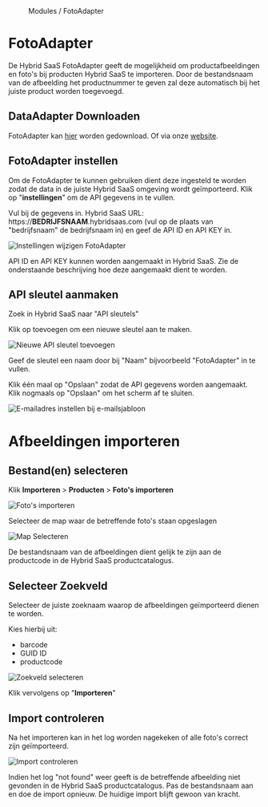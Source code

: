 <properties>
	<page>
		<title>FotoAdapter instellen</title>
	</page>
	<menu>
		<position>Modules / FotoAdapter </position> 
		<title>FotoAdapter instellen</title>
	</menu>
</properties>

# FotoAdapter #

De Hybrid SaaS FotoAdapter geeft de mogelijkheid om productafbeeldingen en foto's bij producten Hybrid SaaS te importeren. Door de bestandsnaam van de afbeelding het productnummer te geven zal deze automatisch bij het juiste product worden toegevoegd.
## DataAdapter Downloaden ##

FotoAdapter kan [hier](https://downloadsite.blob.core.windows.net/hybrid-saas-tools/tools.exe) worden gedownload. Of via onze [website](http://hybridsaas.com/support). 

## FotoAdapter instellen ##

Om de FotoAdapter te kunnen gebruiken dient deze ingesteld te worden zodat de data in de juiste Hybrid SaaS omgeving wordt geïmporteerd. Klik op "**instellingen**" om de API gegevens in te vullen.

Vul bij de gegevens in. Hybrid SaaS URL: https://**BEDRIJFSNAAM**.hybridsaas.com (vul op de plaats van "bedrijfsnaam" de bedrijfsnaam in) en geef de API ID en API KEY in.

![Instellingen wijzigen FotoAdapter ](images/API_instellingen.jpg)

<div class="info">
API ID en API KEY kunnen worden aangemaakt in Hybrid SaaS. Zie de onderstaande beschrijving hoe deze aangemaakt dient te worden.
</div>

## API sleutel aanmaken ##

Zoek in Hybrid SaaS naar "API sleutels" 

Klik op toevoegen om een nieuwe sleutel aan te maken. 

![Nieuwe API sleutel toevoegen](images/toevoegen.jpg)

Geef de sleutel een naam door bij "Naam" bijvoorbeeld "FotoAdapter" in te vullen.

Klik één maal op "Opslaan" zodat de API gegevens worden aangemaakt. Klik nogmaals op "Opslaan" om het scherm af te sluiten.

![E-mailadres instellen bij e-mailsjabloon](images/API-gegevens-aanmaken.jpg)


# Afbeeldingen importeren #

## Bestand(en) selecteren ##

Klik **Importeren** > **Producten** > **Foto's importeren**

![Foto's importeren](images/fotos_importeren.jpg)

Selecteer de map waar de betreffende foto's staan opgeslagen

![Map Selecteren](images/map_selecteren.jpg)

<div class="info">
De bestandsnaam van de afbeeldingen dient gelijk te zijn aan de productcode in de Hybrid SaaS productcatalogus.
</div>

## Selecteer Zoekveld ##

Selecteer de juiste zoeknaam waarop de afbeeldingen geïmporteerd dienen te worden. 

Kies hierbij uit:
- barcode
- GUID ID
- productcode

![Zoekveld selecteren](images/zoekveld_selecteren.jpg)

Klik vervolgens op "**Importeren**"

## Import controleren ##

Na het importeren kan in het log worden nagekeken of alle foto's correct zijn geïmporteerd.

![Import controleren](images/import_controleren.jpg)

<div class="info">
Indien het log "not found" weer geeft is de betreffende afbeelding niet gevonden in de Hybrid SaaS productcatalogus. Pas de bestandsnaam aan en doe de import opnieuw. De huidige import blijft gewoon van kracht.
</div>